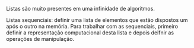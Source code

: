 Listas são muito presentes em uma infinidade de algoritmos.

Listas sequenciais: definir uma lista de elementos que estão dispostos um após o outro na memória. Para trabalhar com as sequenciais, primeiro definir a representação computacional desta lista e depois deifnir as operações de manipulação.

